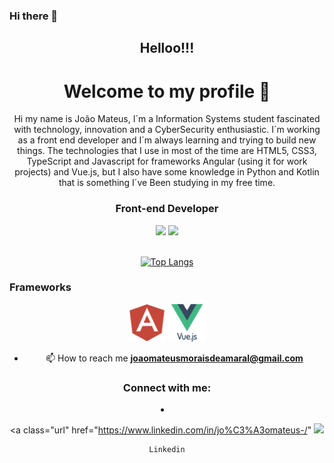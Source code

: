 ### Hi there 👋

<!--
**joaomateuus/joaomateuus** is a ✨ _special_ ✨ repository because its `README.md` (this file) appears on your GitHub profile.

Here are some ideas to get you started:

- 🔭 I’m currently working on ...
- 🌱 I’m currently learning ...
- 👯 I’m looking to collaborate on ...
- 🤔 I’m looking for help with ...
- 💬 Ask me about ...
- 📫 How to reach me: ...
- 😄 Pronouns: ...
- ⚡ Fun fact: ...
-->

<h2 align="center">Helloo!!!</h1>

<h1 align="center">Welcome to my profile 👋</h1>

<p  align="center"> Hi my name is João Mateus, I´m a Information Systems student fascinated with technology, innovation and a CyberSecurity enthusiastic. I´m working as a front end developer and I´m always learning and trying to build new things. The technologies that I use in most of the time are HTML5, CSS3, TypeScript and Javascript for frameworks Angular (using it for work projects) and Vue.js, but I also have some knowledge in Python and Kotlin that is something I´ve Been studying in my free time. </p>

<h3 align="center">Front-end Developer </h3>



 <div align="center" >

  <span>

   <img src="https://midia.ag/wp-content/uploads/2016/05/talk-sobre-html-javascript-js-css-femug-ramiro-1024x600.png" heigth="400" width="200"/>

   
   <img src="https://cdn.iconscout.com/icon/free/png-512/typescript-1174965.png" heigth="50" width="60"/>
   
   

  </span>

 </div>

</br>



<div align="center">

[![Top Langs](https://github-readme-stats.vercel.app/api/top-langs/?username=joaomateuus&layout=compact&theme=tokyonight)](https://github.com/joaomateuus/github-readme-stats)

</div>


<h3 heigth="50" width="60"> Frameworks </h3>

<div align="center">
 
  <img src="https://raw.githubusercontent.com/devicons/devicon/9f4f5cdb393299a81125eb5127929ea7bfe42889/icons/angularjs/angularjs-plain.svg" heigth="50" width="60"/>
 
 <img src="https://raw.githubusercontent.com/devicons/devicon/9f4f5cdb393299a81125eb5127929ea7bfe42889/icons/vuejs/vuejs-original-wordmark.svg" heigth="50" width="60"/>
 </div>


<div align="center">

- 📫 How to reach me **joaomateusmoraisdeamaral@gmail.com**

</div>

<h3 align="center">Connect with me:</h3>

   <p align="left">

  <li align="center">

   <a class="url" href="https://www.linkedin.com/in/jo%C3%A3omateus-/" <img src="https://image.flaticon.com/icons/png/512/174/174857.png" heigth="50" width="60"> 

    Linkedin

   </a>

  </li>
